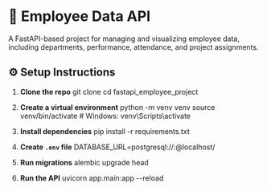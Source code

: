 # 🚀 Employee Data API

A FastAPI-based project for managing and visualizing employee data, including departments, performance, attendance, and project assignments.
## ⚙️ Setup Instructions

1. **Clone the repo**
git clone <your-repo-url> cd fastapi_employee_project

2. **Create a virtual environment**
python -m venv venv source venv/bin/activate # Windows: venv\Scripts\activate


3. **Install dependencies**
pip install -r requirements.txt

4. **Create `.env` file**
DATABASE_URL=postgresql://<user>:<password>@localhost/<database>

5. **Run migrations**
alembic upgrade head

6. **Run the API**
uvicorn app.main:app --reload
